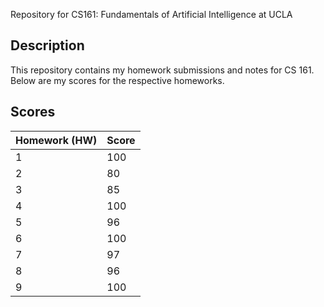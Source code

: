 Repository for CS161: Fundamentals of Artificial Intelligence at UCLA

## Description
This repository contains my homework submissions and notes for CS 161. <br>
Below are my scores for the respective homeworks.

## Scores

| Homework (HW) | Score |
|---------------|-------|
| 1             | 100   |
| 2             | 80    |
| 3             | 85    |
| 4             | 100   |
| 5             | 96    |
| 6             | 100   |
| 7             | 97    |
| 8             | 96    |
| 9             | 100   |

